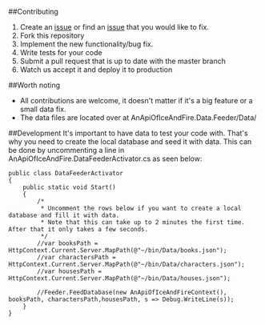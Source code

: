 ##Contributing

1. Create an [issue](https://github.com/joakimskoog/AnApiOfIceAndFire/issues) or find an [issue](https://github.com/joakimskoog/AnApiOfIceAndFire/issues) that you would like to fix.
2. Fork this repository
3. Implement the new functionality/bug fix.
4. Write tests for your code
5. Submit a pull request that is up to date with the master branch
6. Watch us accept it and deploy it to production

##Worth noting
* All contributions are welcome, it doesn't matter if it's a big feature or a small data fix.
* The data files are located over at AnApiOfIceAndFire.Data.Feeder/Data/

##Development
It's important to have data to test your code with. That's why you need to create the local database and seed it with data. This can be done by uncommenting a line in AnApiOfIceAndFire.DataFeederActivator.cs as seen below:

    public class DataFeederActivator
    {
        public static void Start()
        {
            /*
             * Uncomment the rows below if you want to create a local database and fill it with data.
             * Note that this can take up to 2 minutes the first time. After that it only takes a few seconds.
             */
            //var booksPath = HttpContext.Current.Server.MapPath(@"~/bin/Data/books.json");
            //var charactersPath = HttpContext.Current.Server.MapPath(@"~/bin/Data/characters.json");
            //var housesPath = HttpContext.Current.Server.MapPath(@"~/bin/Data/houses.json");

            //Feeder.FeedDatabase(new AnApiOfIceAndFireContext(), booksPath, charactersPath,housesPath, s => Debug.WriteLine(s));
        }
    }
